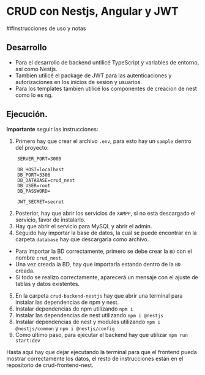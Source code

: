 # CRUD con Nestjs, Angular y JWT

##Instrucciones de uso y notas

## Desarrollo
- Para el desarrollo de backend untilicé TypeScript y variables de entorno, así como Nestjs.
- Tambien utilicé el package de JWT para las autenticaciones y autorizaciones en los inicios de sesion y usuarios.
- Para los templates tambien utilicé los componentes de creacion de nest como lo es ng.

## Ejecución.
__Importante__ seguir las instrucciones:
1. Primero hay que crear el archivo `.env`, para esto hay un `sample` dentro del proyecto:
  ```
      SERVER_PORT=3000

      DB_HOST=localhost
      DB_PORT=3306
      DB_DATABASE=crud_nest
      DB_USER=root
      DB_PASSWORD=

      JWT_SECRET=secret
```
2. Posterior, hay que abrir los servicios de `XAMPP`, si no esta descargado el servicio, favor de instalarlo.
3. Hay que abrir el servicio para MySQL y abrir el admin.
4. Seguido hay importar la base de datos, la cual se puede encontrar en la carpeta `database` hay que descargarla como archivo.
  - Para importar la BD correctamente, primero se debe crear la `BD` con el nombre `crud_nest`.
  - Una vez creada la BD, hay que importarla estando dentro de la `BD` creada.
  - Si todo se realizo correctamente, aparecerá un mensaje con el ajuste de tablas y datos existentes.
5. En la carpeta `crud-backend-nestjs` hay que abrir una terminal para instalar las dependencias de npm y nest.
6. Instalar dependencias de npm utilizando `npm i`
7. Instalar las dependencias de nest utilizando `npm i @nestjs`
8. Instalar dependencias de nest y modules utilizando `npm i @nestjs/common` y `npm i @nestjs/config`
9. Como último paso, para ejecutar el backend hay que utilizar `npm run start:dev`

Hasta aquí hay que dejar ejecutando la terminal para que el frontend pueda mostrar correctamente los datos, el resto de instrucciones están en el repositorio de crud-frontend-nest.
